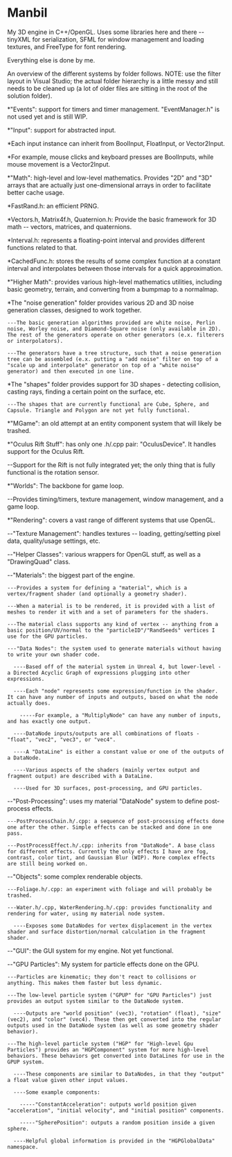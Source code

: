 Manbil
======

My 3D engine in C++/OpenGL. Uses some libraries here and there -- tinyXML for serialization, SFML for window management and loading textures, and FreeType for font rendering.

Everything else is done by me.


An overview of the different systems by folder follows. NOTE: use the filter layout in Visual Studio; the actual folder hierarchy is a little messy and still needs to be cleaned up (a lot of older files are sitting in the root of the solution folder).

*"Events": support for timers and timer management. "EventManager.h" is not used yet and is still WIP.


*"Input": support for abstracted input.

  *Each input instance can inherit from BoolInput, FloatInput, or Vector2Input.
  
  *For example, mouse clicks and keyboard presses are BoolInputs, while mouse movement is a Vector2Input.


*"Math": high-level and low-level mathematics. Provides "2D" and "3D" arrays that are actually just one-dimensional arrays in order to facilitate better cache usage.

  *FastRand.h: an efficient PRNG.
  
  *Vectors.h, Matrix4f.h, Quaternion.h: Provide the basic framework for 3D math -- vectors, matrices, and quaternions.
  
  *Interval.h: represents a floating-point interval and provides different functions related to that.
  
  *CachedFunc.h: stores the results of some complex function at a constant interval and interpolates between those intervals for a quick approximation.
  
  *"Higher Math": provides various high-level mathematics utilities, including basic geometry, terrain, and converting from a bumpmap to a normalmap.
  
  *The "noise generation" folder provides various 2D and 3D noise generation classes, designed to work together.
  
    ---The basic generation algorithms provided are white noise, Perlin noise, Worley noise, and Diamond-Square noise (only available in 2D). The rest of the generators operate on other generators (e.x. filterers or interpolators).
    
    ---The generators have a tree structure, such that a noise generation tree can be assembled (e.x. putting a "add noise" filter on top of a "scale up and interpolate" generator on top of a "white noise" generator) and then executed in one line.
    
  *The "shapes" folder provides support for 3D shapes - detecting collision, casting rays, finding a certain point on the surface, etc.
  
    ---The shapes that are currently functional are Cube, Sphere, and Capsule. Triangle and Polygon are not yet fully functional.
    
    
*"MGame": an old attempt at an entity component system that will likely be trashed.


*"Oculus Rift Stuff": has only one .h/.cpp pair: "OculusDevice". It handles support for the Oculus Rift.

  --Support for the Rift is not fully integrated yet; the only thing that is fully functional is the rotation sensor.
  
  
*"Worlds": The backbone for game loop.

  --Provides timing/timers, texture management, window management, and a game loop.
  
  
*"Rendering": covers a vast range of different systems that use OpenGL.

  --"Texture Management": handles textures -- loading, getting/setting pixel data, quality/usage settings, etc.
  
  --"Helper Classes": various wrappers for OpenGL stuff, as well as a "DrawingQuad" class.
  
  --"Materials": the biggest part of the engine.
  
    ---Provides a system for defining a "material", which is a vertex/fragment shader (and optionally a geometry shader).
    
    ---When a material is to be rendered, it is provided with a list of meshes to render it with and a set of parameters for the shaders.
    
    ---The material class supports any kind of vertex -- anything from a basic position/UV/normal to the "particleID"/"RandSeeds" vertices I use for the GPU particles.
    
    ---"Data Nodes": the system used to generate materials without having to write your own shader code.
    
      ----Based off of the material system in Unreal 4, but lower-level - a Directed Acyclic Graph of expressions plugging into other expressions.
      
      ----Each "node" represents some expression/function in the shader. It can have any number of inputs and outputs, based on what the node actually does.
      
        -----For example, a "MultiplyNode" can have any number of inputs, and has exactly one output.
        
      ----DataNode inputs/outputs are all combinations of floats - "float", "vec2", "vec3", or "vec4".
      
      ----A "DataLine" is either a constant value or one of the outputs of a DataNode.
      
      ----Various aspects of the shaders (mainly vertex output and fragment output) are described with a DataLine.
      
      ----Used for 3D surfaces, post-processing, and GPU particles.
      
  --"Post-Processing": uses my material "DataNode" system to define post-process effects.
  
    ---PostProcessChain.h/.cpp: a sequence of post-processing effects done one after the other. Simple effects can be stacked and done in one pass.
    
    ---PostProcessEffect.h/.cpp: inherits from "DataNode". A base class for different effects. Currently the only effects I have are fog, contrast, color tint, and Gaussian Blur (WIP). More complex effects are still being worked on.
    
  --"Objects": some complex renderable objects.
  
    ---Foliage.h/.cpp: an experiment with foliage and will probably be trashed.
    
    ---Water.h/.cpp, WaterRendering.h/.cpp: provides functionality and rendering for water, using my material node system.
    
      ----Exposes some DataNodes for vertex displacement in the vertex shader and surface distortion/normal calculation in the fragment shader.
      
  --"GUI": the GUI system for my engine. Not yet functional.
  
  --"GPU Particles": My system for particle effects done on the GPU.
  
    ---Particles are kinematic; they don't react to collisions or anything. This makes them faster but less dynamic.
    
    ---The low-level particle system ("GPUP" for "GPU Particles") just provides an output system similar to the DataNode system.
    
      ----Outputs are "world position" (vec3), "rotation" (float), "size" (vec2), and "color" (vec4). These then get converted into the regular outputs used in the DataNode system (as well as some geometry shader behavior).
      
    ---The high-level particle system ("HGP" for "High-level Gpu Particles") provides an "HGPComponent" system for more high-level behaviors. These behaviors get converted into DataLines for use in the GPUP system.
    
      ----These components are similar to DataNodes, in that they "output" a float value given other input values.
      
      ----Some example components:
      
        -----"ConstantAcceleration": outputs world position given "acceleration", "initial velocity", and "initial position" components.
        
        -----"SpherePosition": outputs a random position inside a given sphere.
        
      ----Helpful global information is provided in the "HGPGlobalData" namespace.
